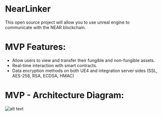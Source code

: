 # NearLinker
This open source project will allow you to use unreal engine to communicate with the NEAR blockchain.

# MVP Features:
- Allow users to view and transfer their fungible and non-fungible assets.
- Real-time interaction with smart contracts.
- Data encryption methods on both UE4 and integration server sides (SSL, AES-256, RSA, ECDSA, HMAC)

# MVP - Architecture Diagram:
![alt text](https://drive.google.com/file/d/1ntxwOa3PsoUJDgQPouTpuofDnKGIvFzV/view?usp=sharing)
